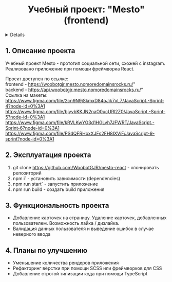 <h1 align="center">Учебный проект: "Mesto" (frontend)</h1>

<a name="summary">
  <details>
    <summary>Оглавление</summary>
    <ol>
      <li><a href="#project-description">Описание проекта</a></li>
      <li><a href="#project-installation">Эксплуатация проекта</a></li>
      <li><a href="#project-functionality">Функциональность проекта</a></li>
      <li><a href="#project-enhancement">Планы по улучшению</a></li>
    </ol>
  </details>
</a>

<a name="project-description"><h2>1. Описание проекта</h2></a>
Учебный проект Mesto - прототип социальной сети, схожей с instagram. Реализовано приложение при помощи фреймворка React. 

Проект доступен по ссылке:
<br>
frontend - https://woobotgjr.mesto.nomoredomainsrocks.ru/"
<br>
backend - https://api.woobotgjr.mesto.nomoredomainsrocks.ru/"
<br>
Ссылка на макеты:
https://www.figma.com/file/2cn9N9jSkmxD84oJik7xL7/JavaScript.-Sprint-4?node-id=0%3A1 
https://www.figma.com/file/bjyvbKKJN2naO0ucURl2Z0/JavaScript.-Sprint-5?node-id=0%3A1 
https://www.figma.com/file/kRVLKwYG3d1HGLvh7JFWRT/JavaScript.-Sprint-6?node-id=0%3A1 
https://www.figma.com/file/PSdQFRHoxXJFs2FH8IXViF/JavaScript-9-sprint?node-id=0%3A1

<a name="project-installation"><h2>2. Эксплуатация проекта</h2></a>

1. git clone https://github.com/WoobotGJR/mesto-react - клонировать репозиторий
2. npm i` - установить зависимости (dependencies)
3. npm run start` - запустить приложение
4. npm run build - создать build приложения

<a name="functionality"><h2>3. Функциональность проекта</h2></a>

- Добавление карточек на страницу. Удаление карточек, добавленных пользователем. Возможность лайка / дизлайка.
- Валидация данных пользователя и выведение ошибок в случае неверного ввода

<a name="enhancement"><h2>4. Планы по улучшению</h2></a>

- Уменьшение количества рендеров приложения
- Рефакторинг вёрстки при помощи SCSS или фреймворков для CSS
- Добавление строгой типизации кода при помощи TypeScript

